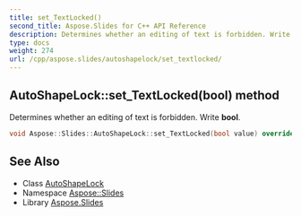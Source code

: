 ```yaml
---
title: set_TextLocked()
second_title: Aspose.Slides for C++ API Reference
description: Determines whether an editing of text is forbidden. Write bool.
type: docs
weight: 274
url: /cpp/aspose.slides/autoshapelock/set_textlocked/
---
```

## AutoShapeLock::set_TextLocked(bool) method


Determines whether an editing of text is forbidden. Write **bool**.

```cpp
void Aspose::Slides::AutoShapeLock::set_TextLocked(bool value) override
```

## See Also

* Class [AutoShapeLock](./)
* Namespace [Aspose::Slides](../)
* Library [Aspose.Slides](../../)